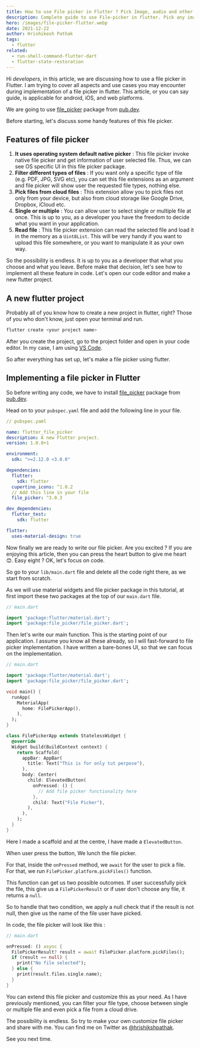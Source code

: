 ```yaml
---
title: How to use File picker in Flutter ? Pick Image, audio and other types of file
description: Complete guide to use File-picker in flutter. Pick any image, pdf or other type of files is just one click away.
hero: /images/file-picker-flutter.webp
date: 2021-12-22
author: Hrishikesh Pathak
tags:
  - flutter
related:
  - run-shell-command-flutter-dart
  - flutter-state-restoration
---
```


Hi _developers_, in this article, we are discussing how to use a file picker in Flutter. I am trying to cover all aspects and use cases you may encounter during implementation of a file picker in flutter. This article, or you can say guide, is applicable for android, iOS, and web platforms.

We are going to use [file_picker](https://pub.dev/packages/file_picker) package from [pub.dev](https://pub.dev/).

Before starting, let's discuss some handy features of this file picker.

## Features of file picker

1. **It uses operating system default native picker** : This file picker invoke native file picker and get information of user selected file. Thus, we can see OS specific UI in this file picker package.
2. **Filter different types of files** : If you want only a specific type of file (e.g. PDF, JPG, SVG etc), you can set this file extensions as an argument and file picker will show user the requested file types, nothing else.
3. **Pick files from cloud files** : This extension allow you to pick files not only from your device, but also from cloud storage like Google Drive, Dropbox, iCloud etc.
4. **Single or multiple** : You can allow user to select single or multiple file at once. This is up to you, as a developer you have the freedom to decide what you want in your application.
5. **Read file** : This file picker extension can read the selected file and load it in the memory as a `Uint8List`. This will be very handy if you want to upload this file somewhere, or you want to manipulate it as your own way.

So the possibility is endless. It is up to you as a developer that what you choose and what you leave. Before make that decision, let's see how to implement all these feature in code. Let's open our code editor and make a new flutter project.

## A new flutter project

Probably all of you know how to create a new project in flutter, right? Those of you who don't know, just open your terminal and run.

```bash
flutter create <your project name>
```

After you create the project, go to the project folder and open in your code editor. In my case, I am using [VS Code](https://code.visualstudio.com/download).

So after everything has set up, let's make a file picker using flutter.

## Implementing a file picker in Flutter

So before writing any code, we have to install [file_picker](https://pub.dev/packages/file_picker) package from [pub.dev](https://pub.dev).

Head on to your `pubspec.yaml` file and add the following line in your file.

```yaml
// pubspec.yaml

name: flutter_file_picker
description: A new Flutter project.
version: 1.0.0+1

environment:
  sdk: ">=2.12.0 <3.0.0"

dependencies:
  flutter:
    sdk: flutter
  cupertino_icons: ^1.0.2
  // Add this line in your file
  file_picker: ^3.0.3

dev_dependencies:
  flutter_test:
    sdk: flutter

flutter:
  uses-material-design: true
```

Now finally we are ready to write our file picker. Are you excited ? If you are enjoying this article, then you can press the heart button to give me heart 😊. Easy eight ? OK, let's focus on code.

So go to your `lib/main.dart` file and delete all the code right there, as we start from scratch.

As we will use material widgets and file picker package in this tutorial, at first import these two packages at the top of our `main.dart` file.

```dart
// main.dart

import 'package:flutter/material.dart';
import 'package:file_picker/file_picker.dart';
```

Then let's write our main function. This is the starting point of our application. I assume you know all these already, so I will fast-forward to file picker implementation. I have written a bare-bones UI, so that we can focus on the implementation.

```dart
// main.dart

import 'package:flutter/material.dart';
import 'package:file_picker/file_picker.dart';

void main() {
  runApp(
    MaterialApp(
      home: FilePickerApp(),
    ),
  );
}

class FilePickerApp extends StatelessWidget {
  @override
  Widget build(BuildContext context) {
    return Scaffold(
      appBar: AppBar(
        title: Text("This is for only tut perpose"),
      ),
      body: Center(
        child: ElevatedButton(
          onPressed: () {
            // Add file picker functionality here
          },
          child: Text("File Picker"),
        ),
      ),
    );
  }
}
```

Here I made a scaffold and at the centre, I have made a `ElevatedButton`.

When user press the button, We lunch the file picker.

For that, inside the `onPressed` method, we `await` for the user to pick a file. For that, we run `FilePicker.platform.pickFiles()` function.

This function can get us two possible outcomes. If user successfully pick the file, this give us a `FilePickerResult` or if user don't choose any file, it returns a `null`.

So to handle that two condition, we apply a null check that if the result is not null, then give us the name of the file
user have picked.

In code, the file picker will look like this :

```dart
// main.dart

onPressed: () async {
  FilePickerResult? result = await FilePicker.platform.pickFiles();
  if (result == null) {
    print("No file selected");
  } else {
    print(result.files.single.name);
  }
}
```

You can extend this file picker and customize this as your need. As I have previously mentioned, you can filter your file type, choose between single or multiple file and even pick a file from a cloud drive.

The possibility is endless. So try to make your own customize file picker and share with me. You can find me on Twitter as [@hrishikshpathak](https://twitter.com/hrishikshpathak).

See you next time.
